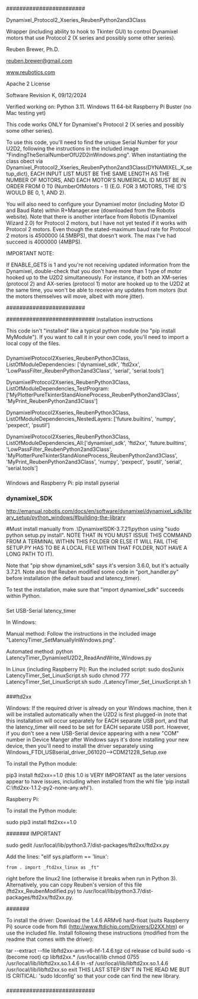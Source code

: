 ########################

Dynamixel_Protocol2_Xseries_ReubenPython2and3Class

Wrapper (including ability to hook to Tkinter GUI) to control Dynamixel motors that use Protocol 2 (X series and possibly some other series).

Reuben Brewer, Ph.D.

reuben.brewer@gmail.com

www.reubotics.com

Apache 2 License

Software Revision K, 09/12/2024

Verified working on:
Python 3.11.
Windows 11 64-bit
Raspberry Pi Buster
(no Mac testing yet)

This code works ONLY for Dynamixel's Protocol 2 (X series and possibly some other series).

To use this code, you'll need to find the unique Serial Number for your U2D2, following the instructions in the included image "FindingTheSerialNumberOfU2D2inWindows.png".
When instantiating the class obect via Dynamixel_Protocol2_Xseries_ReubenPython2and3Class(DYNAMIXEL_X_setup_dict),
EACH INPUT LIST MUST BE THE SAME LENGTH AS THE NUMBER OF MOTORS, AND
EACH MOTOR'S NUMERICAL ID MUST BE IN ORDER FROM 0 T0 (NumberOfMotors - 1) (E.G. FOR 3 MOTORS, THE ID'S WOULD BE 0, 1, AND 2).

You will also need to configure your Dynamixel motor (including Motor ID and Baud Rate) within R+Manager.exe (downloaded from the Robotis website).
Note that there is another interface from Robotis (Dynamixel Wizard 2.0) for Protocol 2 motors, but I have not yet tested if it works with Protocol 2 motors.
Even though the stated-maximum baud rate for Protocol 2 motors is 4500000 (4.5MBPS), that doesn't work. The max I've had succeed is 4000000 (4MBPS).

IMPORTANT NOTE:

If ENABLE_GETS is 1 and you're not receiving updated information from the Dynamixel,
double-check that you don't have more than 1 type of motor hooked up to the U2D2 simultaneously.
For instance, if both an XM-series (protocol 2) and AX-series (protocol 1) motor are hooked up to the U2D2 at the same time,
you won't be able to receive any updates from motors (but the motors themselves will move, albeit with more jitter).

########################  

########################### Installation instructions

This code isn't "installed" like a typical python module (no "pip install MyModule"). If you want to call it in your own code, you'll need to import a local copy of the files.

###

DynamixelProtocol2Xseries_ReubenPython3Class, ListOfModuleDependencies: ['dynamixel_sdk', 'ftd2xx', 'LowPassFilter_ReubenPython2and3Class', 'serial', 'serial.tools']

DynamixelProtocol2Xseries_ReubenPython3Class, ListOfModuleDependencies_TestProgram: ['MyPlotterPureTkinterStandAloneProcess_ReubenPython2and3Class', 'MyPrint_ReubenPython2and3Class']

DynamixelProtocol2Xseries_ReubenPython3Class, ListOfModuleDependencies_NestedLayers: ['future.builtins', 'numpy', 'pexpect', 'psutil']

DynamixelProtocol2Xseries_ReubenPython3Class, ListOfModuleDependencies_All:['dynamixel_sdk', 'ftd2xx', 'future.builtins', 'LowPassFilter_ReubenPython2and3Class', 'MyPlotterPureTkinterStandAloneProcess_ReubenPython2and3Class', 'MyPrint_ReubenPython2and3Class', 'numpy', 'pexpect', 'psutil', 'serial', 'serial.tools']

###

###

Windows and Raspberry Pi:
pip install pyserial

###

###  dynamixel_SDK

http://emanual.robotis.com/docs/en/software/dynamixel/dynamixel_sdk/library_setup/python_windows/#building-the-library

#Must install manually from .\DynamixelSDK-3.7.21\python using "sudo python setup.py install".
NOTE THAT IN YOU MUST ISSUE THIS COMMAND FROM A TERMINAL WITHIN THIS FOLDER OR ELSE IT WILL FAIL (THE SETUP.PY HAS TO BE A LOCAL FILE WITHIN THAT FOLDER, NOT HAVE A LONG PATH TO IT).

Note that "pip show dynamixel_sdk" says it's version 3.6.0, but it's actually 3.7.21.
Note also that Reuben modified some code in "port_handler.py" before installation (the default baud and latency_timer).

To test the installation, make sure that "import dynamixel_sdk" succeeds within Python.

###

###

Set USB-Serial latency_timer

In Windows:

Manual method:
Follow the instructions in the included image "LatencyTimer_SetManuallyInWindows.png".

Automated method:
python LatencyTimer_DynamixelU2D2_ReadAndWrite_Windows.py

In Linux (including Raspberry Pi):
Run the included script:
sudo dos2unix LatencyTimer_Set_LinuxScript.sh
sudo chmod 777 LatencyTimer_Set_LinuxScript.sh
sudo ./LatencyTimer_Set_LinuxScript.sh 1

###

###ftd2xx

Windows:
If the required driver is already on your Windows machine, then it will be installed automatically when the U2D2 is first plugged-in (note that this installation will occur separately for EACH separate USB port, and that the latency_timer will need to be set for EACH separate USB port.
However, if you don't see a new USB-Serial device appearing with a new "COM" number in Device Manger after Windows says it's done installing your new device, then you'll need to install the driver separately using Windows_FTDI_USBserial_driver_061020-->CDM21228_Setup.exe

To install the Python module:

pip3 install ftd2xx==1.0 (this 1.0 is VERY IMPORTANT as the later versions appear to have issues, including when installed from the whl file 'pip install C:\ftd2xx-1.1.2-py2-none-any.whl').

Raspberry Pi:

To install the Python module:

sudo pip3 install ftd2xx==1.0

####### IMPORTANT

sudo gedit /usr/local/lib/python3.7/dist-packages/ftd2xx/ftd2xx.py

Add the lines:
"elif sys.platform == 'linux':
    
	from . import _ftd2xx_linux as _ft"
right before the linux2 line (otherwise it breaks when run in Python 3).
Alternatively, you can copy Reuben's version of this file (ftd2xx_ReubenModified.py) to /usr/local/lib/python3.7/dist-packages/ftd2xx/ftd2xx.py.

#######

To install the driver:
Download the 1.4.6 ARMv6 hard-float (suits Raspberry Pi) source code from ftdi (http://www.ftdichip.com/Drivers/D2XX.htm) or use the included file. 
Install following these instructions (modified from the readme that comes with the driver):

tar --extract --file libftd2xx-arm-v6-hf-1.4.6.tgz 
cd release
cd build
sudo -s (become root)
cp libftd2xx.* /usr/local/lib
chmod 0755 /usr/local/lib/libftd2xx.so.1.4.6
ln -sf /usr/local/lib/libftd2xx.so.1.4.6 /usr/local/lib/libftd2xx.so
exit
THIS LAST STEP ISN'T IN THE READ ME BUT IS CRITICAL: 'sudo ldconfig' so that your code can find the new library.

###

########################### 
